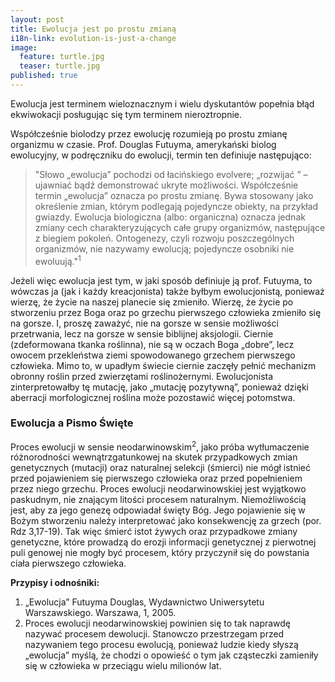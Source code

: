 ```yaml
---
layout: post
title: Ewolucja jest po prostu zmianą
i18n-link: evolution-is-just-a-change
image:
  feature: turtle.jpg
  teaser: turtle.jpg
published: true
---
```


Ewolucja jest terminem wieloznacznym i wielu dyskutantów popełnia błąd ekwiwokacji posługując się tym terminem nieroztropnie.

Współcześnie biolodzy przez ewolucję rozumieją po prostu zmianę organizmu w czasie. Prof. Douglas Futuyma, amerykański biolog ewolucyjny,  w podręczniku do ewolucji, termin ten definiuje następująco:

> "Słowo „ewolucja” pochodzi od łacińskiego evolvere; „rozwijać ” – ujawniać bądź demonstrować ukryte możliwości. Współcześnie termin „ewolucja” oznacza po prostu zmianę. Bywa stosowany jako określenie zmian, którym podlegają pojedyncze obiekty, na przykład gwiazdy. Ewolucja biologiczna (albo: organiczna) oznacza jednak zmiany cech charakteryzujących całe grupy organizmów, następujące z biegiem pokoleń. Ontogenezy, czyli rozwoju poszczególnych organizmów, nie nazywamy ewolucją; pojedyncze osobniki nie ewoluują."<sup>1</sup>

Jeżeli więc ewolucja jest tym, w jaki sposób definiuje ją prof. Futuyma, to wówczas ja (jak i każdy kreacjonista) także byłbym ewolucjonistą, ponieważ wierzę, że życie na naszej planecie się zmieniło. Wierzę, że życie po stworzeniu przez Boga oraz po grzechu pierwszego człowieka zmieniło się na gorsze. I, proszę zaważyć, nie na gorsze w sensie możliwości przetrwania, lecz na gorsze w sensie biblijnej aksjologii. Ciernie (zdeformowana tkanka roślinna), nie są w oczach Boga „dobre”, lecz owocem przekleństwa ziemi spowodowanego grzechem pierwszego człowieka. Mimo to, w upadłym świecie ciernie zaczęły pełnić mechanizm obronny roślin przed zwierzętami roślinożernymi. Ewolucjonista zinterpretowałby tę mutację, jako „mutację pozytywną”, ponieważ dzięki aberracji morfologicznej roślina może pozostawić więcej potomstwa.

### Ewolucja a Pismo Święte

Proces ewolucji w sensie neodarwinowskim<sup>2</sup>, jako próba wytłumaczenie różnorodności wewnątrzgatunkowej na skutek przypadkowych zmian genetycznych (mutacji) oraz naturalnej selekcji (śmierci) nie mógł istnieć przed pojawieniem się pierwszego człowieka oraz przed popełnieniem przez niego grzechu. Proces ewolucji neodarwinowskiej jest wyjątkowo paskudnym, nie znającym litości procesem naturalnym. Niemożliwością jest, aby za jego genezę odpowiadał święty Bóg. Jego pojawienie się w Bożym stworzeniu należy interpretować jako konsekwencję za grzech (por. Rdz 3,17-19). Tak więc śmierć istot żywych oraz przypadkowe zmiany genetyczne, które prowadzą do erozji informacji genetycznej z pierwotnej puli genowej nie mogły być procesem, który przyczynił się do powstania ciała pierwszego człowieka.

**Przypisy i odnośniki:**

1. „Ewolucja” Futuyma Douglas, Wydawnictwo Uniwersytetu Warszawskiego. Warszawa, 1, 2005.
2. Proces ewolucji neodarwinowskiej powinien się to tak naprawdę nazywać procesem dewolucji. Stanowczo przestrzegam przed nazywaniem tego procesu ewolucją, ponieważ ludzie kiedy słyszą „ewolucja” myślą, że chodzi o opowieść o tym jak cząsteczki zamieniły się w człowieka w przeciągu wielu milionów lat.

